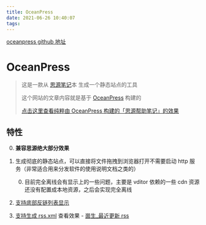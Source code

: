 ```yaml
---
title: OceanPress
date: 2021-06-26 10:40:07
tags:
---
```


[oceanpress github 地址](https://github.com/siyuan-note/oceanpress)

# OceanPress

> 这是一款从 [思源笔记](https://shenzilong.cn/record/%e6%80%9d%e6%ba%90%e7%ac%94%e8%ae%b0.html#20201104155455-awawq0n)本 生成一个静态站点的工具
>
> 这个网站的文章内容就是基于 [OceanPress](https://shenzilong.cn/%e6%83%b3%e6%b3%95/%e9%a1%b9%e7%9b%ae/OceanPress.html#20201121142503-ivwtfzg) 构建的
>
> [点击这里查看纯粹由 OceanPress 构建的「思源帮助笔记」的效果](https://siyuan-note.github.io/oceanpress/)

## 特性

0. **兼容思源绝大部分效果**
1. 生成彻底的静态站点，可以直接将文件拖拽到浏览器打开不需要启动 http 服务（非常适合用来分发软件的使用说明文档之类的）

   0. 目前完全离线会有显示上的一些问题，主要是 vditor 依赖的一些 cdn 资源还没有配置成本地资源，之后会实现完全离线
2. [支持底部反链列表显示](https://shenzilong.cn/%e6%83%b3%e6%b3%95/%e9%a1%b9%e7%9b%ae/OceanPress.html#20210209130028-x9x8ywu)
3. [支持生成 rss.xml](https://shenzilong.cn/%E6%83%B3%E6%B3%95/%E9%A1%B9%E7%9B%AE/OceanPress.html) 查看效果 - [崮生_最近更新 rss](https://shenzilong.cn/%E5%85%B3%E4%BA%8E/rss/%E6%9C%80%E8%BF%91%E6%9B%B4%E6%96%B0.rss.xml)

